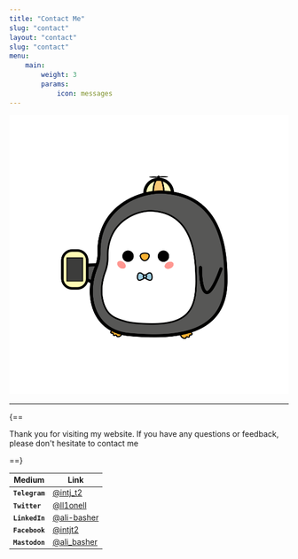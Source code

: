 ```yaml
---
title: "Contact Me"
slug: "contact"
layout: "contact"
slug: "contact"
menu:
    main:
        weight: 3
        params: 
            icon: messages
---
```


![About Me Image](contact.svg)

---

{==

Thank you for visiting my website. If you have any questions or feedback,
please don't hesitate to contact me

==}

| Medium | Link |
|---|---|
| **`Telegram`** | [@intj_t2](https://t.me/intj_t2) |
| **`Twitter`** | [@ll1onell](https://twitter.com/ll1onell) |
| **`LinkedIn`** | [@ali-basher](https://www.linkedin.com/in/ali-basher/) |
| **`Facebook`** | [@intjt2](https://www.facebook.com/intjt2/) |
| **`Mastodon`** | [@ali_basher](https://mastodon.social/@ali_basher) |
